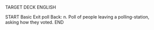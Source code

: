 TARGET DECK
ENGLISH

START
Basic
Exit poll
Back: n. Poll of people leaving a polling-station, asking how they voted.
END

